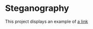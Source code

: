 <h1>Steganography</h1>

This project displays an example of [a link](https://en.wikipedia.org/wiki/Steganography)